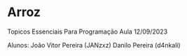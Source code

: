 # Arroz

Topicos Essenciais Para Programação
Aula 12/09/2023

Alunos: João Vitor Pereira (JANzxz)
        Danilo Pereira (d4nkali)
